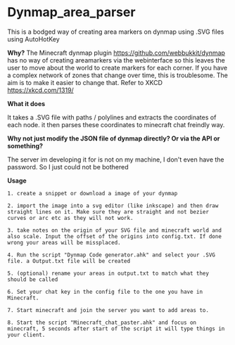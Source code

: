 # Dynmap_area_parser
This is a bodged way of creating area markers on dynmap using .SVG files using AutoHotKey

**Why?**
The Minecraft dynmap plugin https://github.com/webbukkit/dynmap 
has no way of creating areamarkers via the webinterface so this leaves the user to move about the world to create markers for each corner.
If you have a complex network of zones that change over time, this is troublesome. The aim is to make it easier to change that.
Refer to XKCD https://xkcd.com/1319/

**What it does**

It takes a .SVG file with paths / polylines and extracts the coordinates of each node.
it then parses these coordinates to minecraft chat freindly way.

**Why not just modify the JSON file of dynmap directly? Or via the API or something?**

The server im developing it for is not on my machine, I don't even have the password.
So I just could not be bothered


**Usage**

	1. create a snippet or download a image of your dynmap

	2. import the image into a svg editor (like inkscape) and then draw straight lines on it. Make sure they are straight and not bezier curves or arc etc as they will not work.

	3. take notes on the origin of your SVG file and minecraft world and also scale. Input the offset of the origins into config.txt. If done wrong your areas will be missplaced.

	4. Run the script "Dynmap Code generator.ahk" and select your .SVG file. a Output.txt file will be created

	5. (optional) rename your areas in output.txt to match what they should be called

	6. Set your chat key in the config file to the one you have in Minecraft.

	7. Start minecraft and join the server you want to add areas to.

	8. Start the script "Minecraft_chat_paster.ahk" and focus on minecraft, 5 seconds after start of the script it will type things in your client.

	
  
